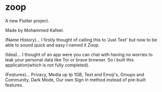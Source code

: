 # zoop

A new Flutter project.

Made by Mohammed Kafeel.

(Name History)...
I firstly thought of calling this to 'Just Text' but now to be able to sound quick and easy I named it Zoop.

(Idea)...
I thought of an app were you can chat with having no worries to leak your personal data like Tor or brave browser. So i built this application(which is not fully completed).

(Features)...
Privacy,
Media up tp 1GB,
Text and Emoji's,
Groups and Community,
Dark Mode,
Our own Sign in method instead of pre-built features.




